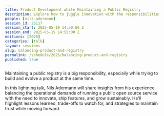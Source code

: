 ```yaml
---
title: Product Development while Maintaining a Public Registry
description: Explore how to juggle innovation with the responsibilities of maintaining a critical open source infrastructure.
people: [nils-adermann]
session_id: 25117
session_start: 2025-05-19 14:50:00 Z
session_end: 2025-05-19 14:55:00 Z
editions: [2025]
categories: [talk]
layout: sessions
slug: balancing-product-and-registry
permalink: /schedule/2025/balancing-product-and-registry
published: true
---
```


Maintaining a public registry is a big responsibility, especially while trying to build and evolve
a product at the same time.

In this lightning talk, Nils Adermann will share insights from his experience balancing the operational
demands of running a public open source service with the need to innovate, ship features, and grow sustainably.
He’ll highlight lessons learned, trade-offs to watch for, and strategies to maintain trust while moving forward.
